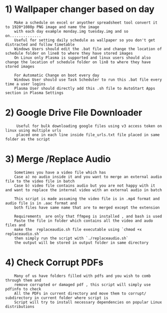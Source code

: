#  1) Wallpaper changer based on day

        Make a schedule on excel or anyother spreadsheet tool convert it to 1920*1080p PNG image and name the image 
        with each day example monday.img tuesday.img and so on..............
        Useful for setting daily schedule as wallpaper so you don't get distracted and follow timetable
        Windows Users should edit the .bat file and change the location of schedule folder on line8 to where they have stored images 
        On Linux only Plasma is supported and linux users should also change the location of schedule folder on lin8 to where they have stored images

        For Automatic Change on boot every day
        Windows User should use Task Scheduler to run this .bat file every time a user logins 
        Plasma User should directly add this .sh file to AutoStart Apps section in Plasma Settings

# 2) Google Drive File Downloader

         Useful for bulk downloading google files using v3 access token on linux using multiple urls 
         placed one in each line inside file_urls.txt file placed in same folder as the script

         
# 3) Merge /Replace Audio 

        Sometimes you have a video file which has 
        Case a) no audio inside it and you want to merge an external audio file to the video file in batch 
        Case b) video file contains audio but you are not happy with it and want to replace the internal video with an external audio in batch 

        This script is made assuming the video file is in .mp4 format and audio file is in .aac format and
        both files have same name that are to merged except the extension

        Requirements  are only that ffmpeg is installed , and bash is used
        Paste the file in folder which contains all the video and audo files and  
        make the  replaceaudio.sh file executable using `chmod +x replaceaudio.sh`
        then simply run the script with `./replaceaudio.sh`
        the output will be stored in output folder in same directory


# 4) Check Corrupt PDFs
        Many of us have folders filled with pdfs and you wish to comb through them and
        remove corrupted or damaged pdf , this script will simply use pdfinfo to check 
        All the PDFs in current directory and move them to corrupt/ subdirectory in current folder where script is 
        Script will try to install necessary dependencies on popular Linux distributions
